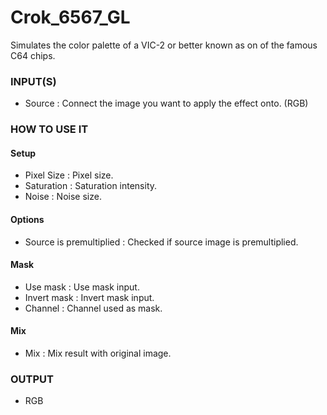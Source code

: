 # Crok_6567_GL

Simulates the color palette of a VIC-2 or better known as on of the famous C64 chips.

### INPUT(S)
* Source : Connect the image you want to apply the effect onto. (RGB)

### HOW TO USE IT

#### Setup

* Pixel Size : Pixel size.
* Saturation : Saturation intensity.
* Noise : Noise size.

#### Options

* Source is premultiplied : Checked if source image is premultiplied.

#### Mask

* Use mask : Use mask input.
* Invert mask : Invert mask input.
* Channel : Channel used as mask.

#### Mix

* Mix : Mix result with original image.

### OUTPUT
* RGB